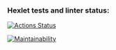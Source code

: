 ### Hexlet tests and linter status:
[![Actions Status](https://github.com/Dicainum/frontend-project-44/actions/workflows/hexlet-check.yml/badge.svg)](https://github.com/Dicainum/frontend-project-44/actions)

[![Maintainability](https://api.codeclimate.com/v1/badges/338c33e6bc387e4d01f6/maintainability)](https://codeclimate.com/github/Dicainum/frontend-project-44/maintainability)
